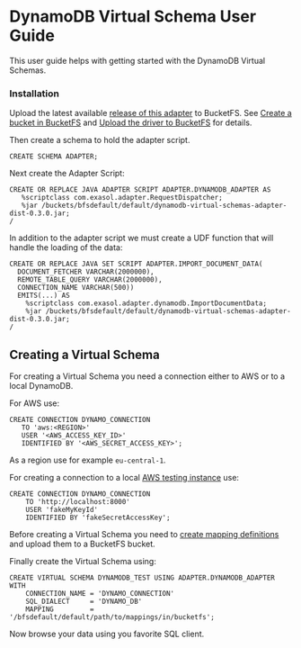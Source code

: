 # DynamoDB Virtual Schema User Guide

This user guide helps with getting started with the DynamoDB Virtual Schemas.

### Installation
 
Upload the latest available [release of this adapter](https://github.com/exasol/dynamodb-virtual-schema/releases) to BucketFS.
See [Create a bucket in BucketFS](https://docs.exasol.com/administration/on-premise/bucketfs/create_new_bucket_in_bucketfs_service.htm) and [Upload the driver to BucketFS](https://docs.exasol.com/administration/on-premise/bucketfs/accessfiles.htm) for details.

Then create a schema to hold the adapter script.

```
CREATE SCHEMA ADAPTER;
```

Next create the Adapter Script:
 ```
CREATE OR REPLACE JAVA ADAPTER SCRIPT ADAPTER.DYNAMODB_ADAPTER AS
    %scriptclass com.exasol.adapter.RequestDispatcher;
    %jar /buckets/bfsdefault/default/dynamodb-virtual-schemas-adapter-dist-0.3.0.jar;
/
```

In addition to the adapter script we must create a UDF function that will handle the loading of the data:
```
CREATE OR REPLACE JAVA SET SCRIPT ADAPTER.IMPORT_DOCUMENT_DATA(
  DOCUMENT_FETCHER VARCHAR(2000000),
  REMOTE_TABLE_QUERY VARCHAR(2000000),
  CONNECTION_NAME VARCHAR(500))
  EMITS(...) AS
    %scriptclass com.exasol.adapter.dynamodb.ImportDocumentData;
    %jar /buckets/bfsdefault/default/dynamodb-virtual-schemas-adapter-dist-0.3.0.jar;
/
```

## Creating a Virtual Schema
 
For creating a Virtual Schema you need a connection either to AWS or to a local DynamoDB.

For AWS use:

 ```
CREATE CONNECTION DYNAMO_CONNECTION
    TO 'aws:<REGION>'
    USER '<AWS_ACCESS_KEY_ID>'
    IDENTIFIED BY '<AWS_SECRET_ACCESS_KEY>';
```

As a region use for example `eu-central-1`.

For creating a connection to a local [AWS testing instance](https://docs.aws.amazon.com/de_de/amazondynamodb/latest/developerguide/DynamoDBLocal.html) use:

```
CREATE CONNECTION DYNAMO_CONNECTION
    TO 'http://localhost:8000'
    USER 'fakeMyKeyId'
    IDENTIFIED BY 'fakeSecretAccessKey';

```

Before creating a Virtual Schema you need to [create mapping definitions](doc/gettingStartedWithSchemaMappingLanguage.md) and upload them to a BucketFS bucket.

Finally create the Virtual Schema using:

```
CREATE VIRTUAL SCHEMA DYNAMODB_TEST USING ADAPTER.DYNAMODB_ADAPTER WITH
    CONNECTION_NAME = 'DYNAMO_CONNECTION'
    SQL_DIALECT     = 'DYNAMO_DB'
    MAPPING         = '/bfsdefault/default/path/to/mappings/in/bucketfs';
```
 
Now browse your data using you favorite SQL client.
